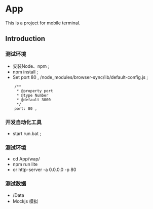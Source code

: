 # App

This is a project for mobile terminal.

## Introduction

### 测试环境

*  安装Node、npm ;
*  npm install ;
*  Set port 80 ,  /node_modules/browser-sync/lib/default-config.js ; 

```
    /**
     * @property port
     * @type Number
     * @default 3000
     */
    port: 80 ,
```
 
### 开发自动化工具
*  start run.bat ;

### 测试环境
*  cd App/wap/
*  npm run lite 
*  or http-server -a 0.0.0.0 -p 80

### 测试数据
*  /Data
*  Mockjs 模拟

